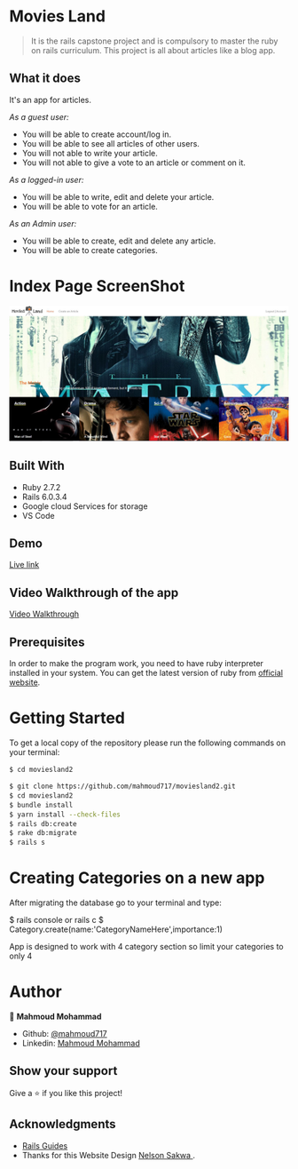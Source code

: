# Movies Land

>  It is the rails capstone project and is compulsory to master the ruby on rails curriculum. This project is all about articles like a blog app.

## What it does

It's an app for articles.

*As a guest user:*

- You will be able  to create account/log in.
- You will be able to see all articles of other users.
- You will not able to write your article.
- You will not able to give a vote to an article or comment on it.

*As a logged-in user:*

- You will be able to write, edit and delete your article.
- You will be able to vote for an article.

*As an Admin user:*

- You will be able to create, edit and delete any article.
- You will be able to create categories.

# Index Page ScreenShot


![screenshot](public/Capture.JPG)


## Built With

- Ruby 2.7.2
- Rails 6.0.3.4
- Google cloud Services for storage
- VS Code

## Demo


[Live link](https://movies-land007.herokuapp.com//)

## Video Walkthrough of the app

[Video Walkthrough](https://www.loom.com/share/26c08ebb131a4ffc86934d4ecb05f62c)



## Prerequisites

In order to make the program work, you need to have ruby interpreter installed in your system. You can get the latest version of ruby from [official website](https://www.ruby-lang.org/en/downloads/).

# Getting Started

To get a local copy of the repository please run the following commands on your terminal:

```
$ cd moviesland2
```

```bash
$ git clone https://github.com/mahmoud717/moviesland2.git
$ cd moviesland2
$ bundle install
$ yarn install --check-files
$ rails db:create
$ rake db:migrate
$ rails s
```
# Creating Categories on a new app

After migrating the database go to your terminal and type:

$ rails console or rails c
$ Category.create(name:'CategoryNameHere',importance:1)

App is designed to work with 4 category section so limit your categories to only 4

# Author

👤 **Mahmoud Mohammad**

- Github: [@mahmoud717](https://github.com/mahmoud717)
- Linkedin: [Mahmoud Mohammad](https://www.linkedin.com/in/mahmoud-m-abbas/)

## Show your support

Give a :star:️ if you like this project!

## Acknowledgments

- <a href="https://guides.rubyonrails.org/" target="_blank">Rails Guides</a>
- Thanks for this Website Design [Nelson Sakwa
](https://www.behance.net/sakwadesignstudio).
